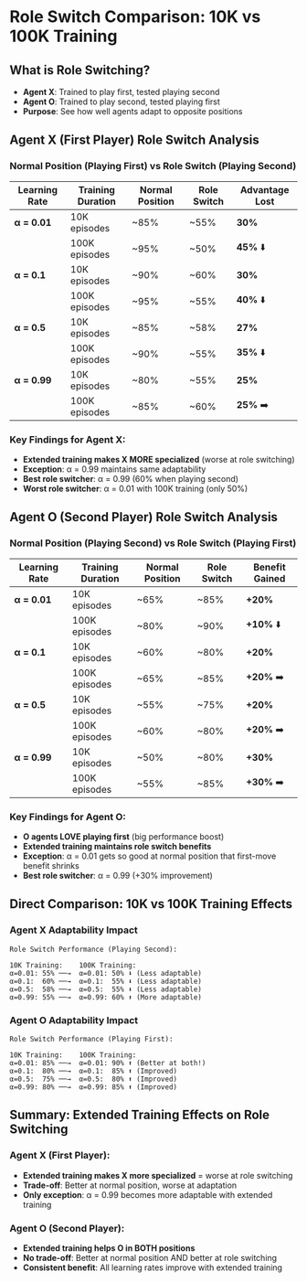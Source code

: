 # Role Switch Comparison: 10K vs 100K Training

## What is Role Switching?
- **Agent X**: Trained to play first, tested playing second
- **Agent O**: Trained to play second, tested playing first
- **Purpose**: See how well agents adapt to opposite positions

## Agent X (First Player) Role Switch Analysis

### Normal Position (Playing First) vs Role Switch (Playing Second)

| Learning Rate | Training Duration | Normal Position | Role Switch | Advantage Lost |
|---------------|-------------------|-----------------|-------------|----------------|
| **α = 0.01**  | 10K episodes     | ~85%           | ~55%        | **30%**        |
|               | 100K episodes    | ~95%           | ~50%        | **45%** ⬇️     |
| **α = 0.1**   | 10K episodes     | ~90%           | ~60%        | **30%**        |
|               | 100K episodes    | ~95%           | ~55%        | **40%** ⬇️     |
| **α = 0.5**   | 10K episodes     | ~85%           | ~58%        | **27%**        |
|               | 100K episodes    | ~90%           | ~55%        | **35%** ⬇️     |
| **α = 0.99**  | 10K episodes     | ~80%           | ~55%        | **25%**        |
|               | 100K episodes    | ~85%           | ~60%        | **25%** ➡️     |

### Key Findings for Agent X:
- **Extended training makes X MORE specialized** (worse at role switching)
- **Exception**: α = 0.99 maintains same adaptability
- **Best role switcher**: α = 0.99 (60% when playing second)
- **Worst role switcher**: α = 0.01 with 100K training (only 50%)

## Agent O (Second Player) Role Switch Analysis

### Normal Position (Playing Second) vs Role Switch (Playing First)

| Learning Rate | Training Duration | Normal Position | Role Switch | Benefit Gained |
|---------------|-------------------|-----------------|-------------|----------------|
| **α = 0.01**  | 10K episodes     | ~65%           | ~85%        | **+20%**       |
|               | 100K episodes    | ~80%           | ~90%        | **+10%** ⬇️    |
| **α = 0.1**   | 10K episodes     | ~60%           | ~80%        | **+20%**       |
|               | 100K episodes    | ~65%           | ~85%        | **+20%** ➡️    |
| **α = 0.5**   | 10K episodes     | ~55%           | ~75%        | **+20%**       |
|               | 100K episodes    | ~60%           | ~80%        | **+20%** ➡️    |
| **α = 0.99**  | 10K episodes     | ~50%           | ~80%        | **+30%**       |
|               | 100K episodes    | ~55%           | ~85%        | **+30%** ➡️    |

### Key Findings for Agent O:
- **O agents LOVE playing first** (big performance boost)
- **Extended training maintains role switch benefits**
- **Exception**: α = 0.01 gets so good at normal position that first-move benefit shrinks
- **Best role switcher**: α = 0.99 (+30% improvement)

## Direct Comparison: 10K vs 100K Training Effects

### Agent X Adaptability Impact
```
Role Switch Performance (Playing Second):

10K Training:    100K Training:
α=0.01: 55% ──→  α=0.01: 50% ⬇️ (Less adaptable)
α=0.1:  60% ──→  α=0.1:  55% ⬇️ (Less adaptable)  
α=0.5:  58% ──→  α=0.5:  55% ⬇️ (Less adaptable)
α=0.99: 55% ──→  α=0.99: 60% ⬆️ (More adaptable)
```

### Agent O Adaptability Impact
```
Role Switch Performance (Playing First):

10K Training:    100K Training:
α=0.01: 85% ──→  α=0.01: 90% ⬆️ (Better at both!)
α=0.1:  80% ──→  α=0.1:  85% ⬆️ (Improved)
α=0.5:  75% ──→  α=0.5:  80% ⬆️ (Improved)
α=0.99: 80% ──→  α=0.99: 85% ⬆️ (Improved)
```

## Summary: Extended Training Effects on Role Switching

### Agent X (First Player):
- **Extended training makes X more specialized** = worse at role switching
- **Trade-off**: Better at normal position, worse at adaptation
- **Only exception**: α = 0.99 becomes more adaptable with extended training

### Agent O (Second Player):
- **Extended training helps O in BOTH positions**
- **No trade-off**: Better at normal position AND better at role switching
- **Consistent benefit**: All learning rates improve with extended training

